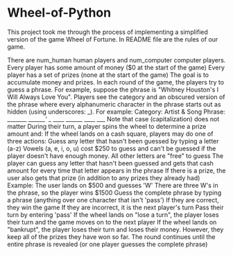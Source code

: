# Wheel-of-Python
This project took me through the process of implementing a simplified version of the game Wheel of Fortune. In README file are the rules of our game.

There are num_human human players and num_computer computer players.
Every player has some amount of money ($0 at the start of the game)
Every player has a set of prizes (none at the start of the game)
The goal is to accumulate money and prizes.
In each round of the game, the players try to guess a phrase. For example, suppose the phrase is "Whitney Houston's I Will Always Love You".
Players see the category and an obscured version of the phrase where every alphanumeric character in the phrase starts out as hidden (using underscores: _). For example:
Category: Artist & Song
Phrase: _______ _______'_ _ ____ ______ ____ ___
Note that case (capitalization) does not matter
During their turn, a player spins the wheel to determine a prize amount and:
If the wheel lands on a cash square, players may do one of three actions:
Guess any letter that hasn't been guessed by typing a letter (a-z)
Vowels (a, e, i, o, u) cost $250 to guess and can't be guessed if the player doesn't have enough money. All other letters are "free" to guess
The player can guess any letter that hasn't been guessed and gets that cash amount for every time that letter appears in the phrase
If there is a prize, the user also gets that prize (in addition to any prizes they already had)
Example: The user lands on $500 and guesses 'W'
There are three W's in the phrase, so the player wins $1500
Guess the complete phrase by typing a phrase (anything over one character that isn't 'pass')
If they are correct, they win the game
If they are incorrect, it is the next player's turn
Pass their turn by entering 'pass'
If the wheel lands on "lose a turn", the player loses their turn and the game moves on to the next player
If the wheel lands on "bankrupt", the player loses their turn and loses their money. However, they keep all of the prizes they have won so far.
The round continues until the entire phrase is revealed (or one player guesses the complete phrase)
